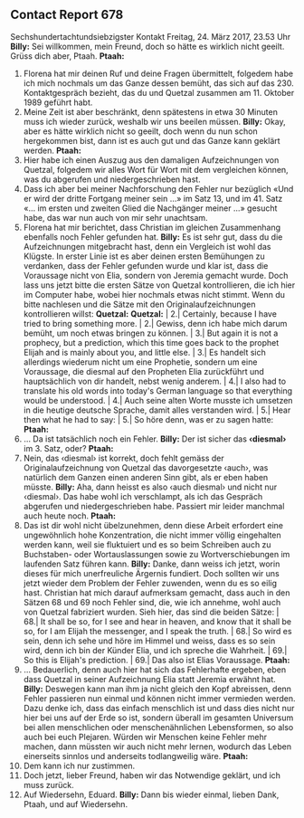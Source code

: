 ## Contact Report 678
Sechshundertachtundsiebzigster Kontakt
Freitag, 24. März 2017, 23.53 Uhr
**Billy:**
Sei willkommen, mein Freund, doch so hätte es wirklich nicht geeilt. Grüss dich aber, Ptaah.
**Ptaah:**
1. Florena hat mir deinen Ruf und deine Fragen übermittelt, folgedem habe ich mich nochmals um das Ganze dessen bemüht, das sich auf das 230. Kontaktgespräch bezieht, das du und Quetzal zusammen am 11. Oktober 1989 geführt habt.
2. Meine Zeit ist aber beschränkt, denn spätestens in etwa 30 Minuten muss ich wieder zurück, weshalb wir uns beeilen müssen.
**Billy:**
Okay, aber es hätte wirklich nicht so geeilt, doch wenn du nun schon hergekommen bist, dann ist es auch gut und das Ganze kann geklärt werden.
**Ptaah:**
3. Hier habe ich einen Auszug aus den damaligen Aufzeichnungen von Quetzal, folgedem wir alles Wort für Wort mit dem vergleichen können, was du abgerufen und niedergeschrieben hast.
4. Dass ich aber bei meiner Nachforschung den Fehler nur bezüglich «Und er wird der dritte Fortgang meiner sein …» im Satz 13, und im 41. Satz «… im ersten und zweiten Glied die Nachgänger meiner …» gesucht habe, das war nun auch von mir sehr unachtsam.
5. Florena hat mir berichtet, dass Christian im gleichen Zusammenhang ebenfalls noch Fehler gefunden hat.
**Billy:**
Es ist sehr gut, dass du die Aufzeichnungen mitgebracht hast, denn ein Vergleich ist wohl das Klügste. In erster Linie ist es aber deinen ersten Bemühungen zu verdanken, dass der Fehler gefunden wurde und klar ist, dass die Voraussage nicht von Elia, sondern von Jeremia gemacht wurde. Doch lass uns jetzt bitte die ersten Sätze von Quetzal kontrollieren, die ich hier im Computer habe, wobei hier nochmals etwas nicht stimmt. Wenn du bitte nachlesen und die Sätze mit den Originalaufzeichnungen kontrollieren willst:
**Quetzal:**
**Quetzal:**
| 2.| Certainly, because I have tried to bring something more.
| 2.| Gewiss, denn ich habe mich darum bemüht, um noch etwas bringen zu können.
| 3.| But again it is not a prophecy, but a prediction, which this time goes back to the prophet Elijah and is mainly about you, and little else.
| 3.| Es handelt sich allerdings wiederum nicht um eine Prophetie, sondern um eine Voraussage, die diesmal auf den Propheten Elia zurückführt und hauptsächlich von dir handelt, nebst wenig anderem.
| 4.| I also had to translate his old words into today's German language so that everything would be understood.
| 4.| Auch seine alten Worte musste ich umsetzen in die heutige deutsche Sprache, damit alles verstanden wird.
| 5.| Hear then what he had to say:
| 5.| So höre denn, was er zu sagen hatte:
**Ptaah:**
6. … Da ist tatsächlich noch ein Fehler.
**Billy:**
Der ist sicher das **‹diesmal›** im 3. Satz, oder?
**Ptaah:**
7. Nein, das ‹diesmal› ist korrekt, doch fehlt gemäss der Originalaufzeichnung von Quetzal das davorgesetzte ‹auch›, was natürlich dem Ganzen einen anderen Sinn gibt, als er eben haben müsste.
**Billy:**
Aha, dann heisst es also ‹auch diesmal› und nicht nur ‹diesmal›. Das habe wohl ich verschlampt, als ich das Gespräch abgerufen und niedergeschrieben habe. Passiert mir leider manchmal auch heute noch.
**Ptaah:**
8. Das ist dir wohl nicht übelzunehmen, denn diese Arbeit erfordert eine ungewöhnlich hohe Konzentration, die nicht immer völlig eingehalten werden kann, weil sie fluktuiert und es so beim Schreiben auch zu Buchstaben- oder Wortauslassungen sowie zu Wortverschiebungen im laufenden Satz führen kann.
**Billy:**
Danke, dann weiss ich jetzt, worin dieses für mich unerfreuliche Ärgernis fundiert. Doch sollten wir uns jetzt wieder dem Problem der Fehler zuwenden, wenn du es so eilig hast. Christian hat mich darauf aufmerksam gemacht, dass auch in den Sätzen 68 und 69 noch Fehler sind, die, wie ich annehme, wohl auch von Quetzal fabriziert wurden. Sieh hier, das sind die beiden Sätze:
| 68.| It shall be so, for I see and hear in heaven, and know that it shall be so, for I am Elijah the messenger, and I speak the truth.
| 68.| So wird es sein, denn ich sehe und höre im Himmel und weiss, dass es so sein wird, denn ich bin der Künder Elia, und ich spreche die Wahrheit.
| 69.| So this is Elijah's prediction.
| 69.| Das also ist Elias Voraussage.
**Ptaah:**
9. … Bedauerlich, denn auch hier hat sich das Fehlerhafte ergeben, eben dass Quetzal in seiner Aufzeichnung Elia statt Jeremia erwähnt hat.
**Billy:**
Deswegen kann man ihm ja nicht gleich den Kopf abreissen, denn Fehler passieren nun einmal und können nicht immer vermieden werden. Dazu denke ich, dass das einfach menschlich ist und dass dies nicht nur hier bei uns auf der Erde so ist, sondern überall im gesamten Universum bei allen menschlichen oder menschenähnlichen Lebensformen, so also auch bei euch Plejaren. Würden wir Menschen keine Fehler mehr machen, dann müssten wir auch nicht mehr lernen, wodurch das Leben einerseits sinnlos und anderseits todlangweilig wäre.
**Ptaah:**
10. Dem kann ich nur zustimmen.
11. Doch jetzt, lieber Freund, haben wir das Notwendige geklärt, und ich muss zurück.
12. Auf Wiedersehn, Eduard.
**Billy:**
Dann bis wieder einmal, lieben Dank, Ptaah, und auf Wiedersehn.